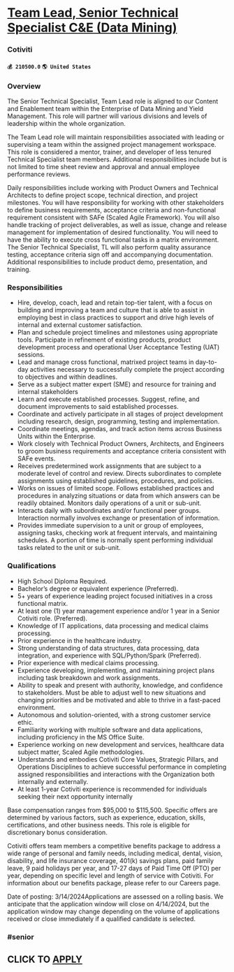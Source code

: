 # [Team Lead, Senior Technical Specialist C&E (Data Mining)](https://www.remotewlb.com/apply/team-lead-senior-technical-specialist-c-e-data-mining)  
### Cotiviti  
#### `💰 210500.0` `🌎 United States`  

### Overview

The Senior Technical Specialist, Team Lead role is aligned to our Content and Enablement team within the Enterprise of Data Mining and Yield Management. This role will partner will various divisions and levels of leadership within the whole organization.

The Team Lead role will maintain responsibilities associated with leading or supervising a team within the assigned project management workspace. This role is considered a mentor, trainer, and developer of less tenured Technical Specialist team members. Additional responsibilities include but is not limited to time sheet review and approval and annual employee performance reviews.

Daily responsibilities include working with Product Owners and Technical Architects to define project scope, technical direction, and project milestones. You will have responsibility for working with other stakeholders to define business requirements, acceptance criteria and non-functional requirement consistent with SAFe (Scaled Agile Framework). You will also handle tracking of project deliverables, as well as issue, change and release management for implementation of desired functionality. You will need to have the ability to execute cross functional tasks in a matrix environment. The Senior Technical Specialist, TL will also perform quality assurance testing, acceptance criteria sign off and accompanying documentation. Additional responsibilities to include product demo, presentation, and training.

### Responsibilities

  * Hire, develop, coach, lead and retain top-tier talent, with a focus on building and improving a team and culture that is able to assist in employing best in class practices to support and drive high levels of internal and external customer satisfaction.
  * Plan and schedule project timelines and milestones using appropriate tools. Participate in refinement of existing products, product development process and operational User Acceptance Testing (UAT) sessions.
  * Lead and manage cross functional, matrixed project teams in day-to-day activities necessary to successfully complete the project according to objectives and within deadlines.
  * Serve as a subject matter expert (SME) and resource for training and internal stakeholders
  * Learn and execute established processes. Suggest, refine, and document improvements to said established processes.
  * Coordinate and actively participate in all stages of project development including research, design, programming, testing and implementation.
  * Coordinate meetings, agendas, and track action items across Business Units within the Enterprise.
  * Work closely with Technical Product Owners, Architects, and Engineers to groom business requirements and acceptance criteria consistent with SAFe events.
  * Receives predetermined work assignments that are subject to a moderate level of control and review. Directs subordinates to complete assignments using established guidelines, procedures, and policies.
  * Works on issues of limited scope. Follows established practices and procedures in analyzing situations or data from which answers can be readily obtained. Monitors daily operations of a unit or sub-unit. 
  * Interacts daily with subordinates and/or functional peer groups. Interaction normally involves exchange or presentation of information.
  * Provides immediate supervision to a unit or group of employees, assigning tasks, checking work at frequent intervals, and maintaining schedules. A portion of time is normally spent performing individual tasks related to the unit or sub-unit.

### Qualifications

  * High School Diploma Required.
  * Bachelor’s degree or equivalent experience (Preferred).
  * 5+ years of experience leading project focused initiatives in a cross functional matrix.
  * At least one (1) year management experience and/or 1 year in a Senior Cotiviti role. (Preferred).
  * Knowledge of IT applications, data processing and medical claims processing.
  * Prior experience in the healthcare industry.
  * Strong understanding of data structures, data processing, data integration, and experience with SQL/Python/Spark (Preferred).
  * Prior experience with medical claims processing.
  * Experience developing, implementing, and maintaining project plans including task breakdown and work assignments.
  * Ability to speak and present with authority, knowledge, and confidence to stakeholders. Must be able to adjust well to new situations and changing priorities and be motivated and able to thrive in a fast-paced environment.
  * Autonomous and solution-oriented, with a strong customer service ethic.
  * Familiarity working with multiple software and data applications, including proficiency in the MS Office Suite.
  * Experience working on new development and services, healthcare data subject matter, Scaled Agile methodologies.
  * Understands and embodies Cotiviti Core Values, Strategic Pillars, and Operations Disciplines to achieve successful performance in completing assigned responsibilities and interactions with the Organization both internally and externally.
  * At least 1-year Cotiviti experience is recommended for individuals seeking their next opportunity internally

Base compensation ranges from $95,000 to $115,500. Specific offers are determined by various factors, such as experience, education, skills, certifications, and other business needs. This role is eligible for discretionary bonus consideration.

Cotiviti offers team members a competitive benefits package to address a wide range of personal and family needs, including medical, dental, vision, disability, and life insurance coverage, 401(k) savings plans, paid family leave, 9 paid holidays per year, and 17-27 days of Paid Time Off (PTO) per year, depending on specific level and length of service with Cotiviti. For information about our benefits package, please refer to our Careers page.

Date of posting: 3/14/2024Applications are assessed on a rolling basis. We anticipate that the application window will close on 4/14/2024, but the application window may change depending on the volume of applications received or close immediately if a qualified candidate is selected.

### #senior

  
## CLICK TO [APPLY](https://www.remotewlb.com/apply/team-lead-senior-technical-specialist-c-e-data-mining)

